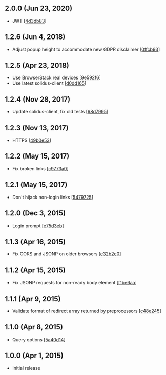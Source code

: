 ## 2.0.0 (Jun 23, 2020)

 - JWT [[4d3db83](https://github.com/sparkartgroup/universe-js/commit/4d3db83e7b29db89484a8124ffdfc117a51e57ba)]

## 1.2.6 (Jun 4, 2018)

 - Adjust popup height to accommodate new GDPR disclaimer [[0ffcb93](https://github.com/sparkartgroup/universe-js/commit/0ffcb937db9f8ddd6396b2d28d2c98c55aa1e98e)]

## 1.2.5 (Apr 23, 2018)

 - Use BrowserStack real devices [[9e592f6](https://github.com/sparkartgroup/universe-js/commit/9e592f690d6a3aa0d3475d5d3afd4d9375f825f5)]
 - Use latest solidus-client [[d0dd165](https://github.com/sparkartgroup/universe-js/commit/d0dd16533bf0c84be5f8385a7729a0a3414c101c)]

## 1.2.4 (Nov 28, 2017)

 - Update solidus-client, fix old tests [[68d7995](https://github.com/sparkartgroup/universe-js/commit/68d79955653b4ca2abb0a420fd497bd4d4585273)]

## 1.2.3 (Nov 13, 2017)

 - HTTPS [[49b0e53](https://github.com/sparkartgroup/universe-js/commit/49b0e53ea45e5f0b408457d52fa6922035797634)]

## 1.2.2 (May 15, 2017)

 - Fix broken links [[c9773a0](https://github.com/sparkartgroup/universe-js/commit/c9773a09b8413caff65bd166c8ae918c79e6fad8)]

## 1.2.1 (May 15, 2017)

 - Don't hijack non-login links [[5479725](https://github.com/sparkartgroup/universe-js/commit/54797254ebf7947b1a94b9ba16a8e2b24b275dd0)]

## 1.2.0 (Dec 3, 2015)

 - Login prompt [[e75d3eb](https://github.com/SparkartGroupInc/universe-js/commit/e75d3ebd1bc84a73b3b32f760e7daf721b9aab48)]

## 1.1.3 (Apr 16, 2015)

 - Fix CORS and JSONP on older browsers [[e32b2e0](https://github.com/SparkartGroupInc/universe-js/commit/e32b2e03be31dfebd35f2908dae652b60d92bb90)]

## 1.1.2 (Apr 15, 2015)

 - Fix JSONP requests for non-ready body element [[f1be6aa](https://github.com/SparkartGroupInc/universe-js/commit/f1be6aa87249b6bda52fad36f1f6d6d2773330c1)]

## 1.1.1 (Apr 9, 2015)

 - Validate format of redirect array returned by preprocessors [[c48e245](https://github.com/SparkartGroupInc/universe-js/commit/c48e245075f4a2adad892e729d7ee1d5dc0d471c)]

## 1.1.0 (Apr 8, 2015)

 - Query options [[5a40d14]](https://github.com/SparkartGroupInc/universe-js/commit/5a40d14c28739102a281fd810ba47bf249cc8624)

## 1.0.0 (Apr 1, 2015)

 - Initial release
